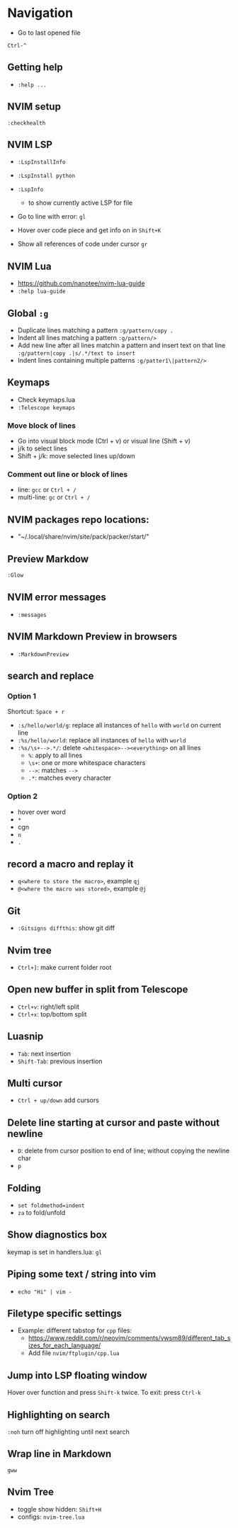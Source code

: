 # Navigation

- Go to last opened file

`Ctrl-^`

## Getting help

- `:help ...`

## NVIM setup

`:checkhealth`

## NVIM LSP

- `:LspInstallInfo`
- `:LspInstall python`
- `:LspInfo` 
  - to show currently active LSP for file

- Go to line with error:
`gl`
- Hover over code piece and get info on in
`Shift+K`
- Show all references of code under cursor
`gr`

## NVIM Lua

- https://github.com/nanotee/nvim-lua-guide
- `:help lua-guide`

## Global `:g`
- Duplicate lines matching a pattern
`:g/pattern/copy .`
- Indent all lines matching a pattern
`:g/pattern/>`
- Add new line after all lines matchin a pattern
and insert text on that line
`:g/pattern|copy .|s/.*/text to insert`
- Indent lines containing multiple patterns 
`:g/patter1\|pattern2/>`

## Keymaps

- Check keymaps.lua
- `:Telescope keymaps`

### Move block of lines
- Go into visual block mode (Ctrl + v) or visual line (Shift + v)
- j/k to select lines
- Shift + j/k: move selected lines up/down

### Comment out line or block of lines
- line: `gcc` or `Ctrl + /`
- multi-line: `gc` or `Ctrl + /`

## NVIM packages repo locations:
- "~/.local/share/nvim/site/pack/packer/start/"

## Preview Markdow
```bash 
:Glow
```

## NVIM error messages
- `:messages`

## NVIM Markdown Preview in browsers
- `:MarkdownPreview`

## search and replace
### Option 1
Shortcut: `Space + r`

 - `:s/hello/world/g`: replace all instances of `hello` with `world` on current line
 - `:%s/hello/world`: replace all instances of `hello` with `world`
 - `:%s/\s+-->.*/`: delete `<whitespace>--><everything>` on all lines
   - `%`: apply to all lines
   - `\s+`: one or more whitespace characters
   - `-->`: matches `-->` 
   - `.*`: matches every character

### Option 2
 - hover over word
 - `*`
 - cgn
 - `n`
 - `.`

 ## record a macro and replay it
- `q<where to store the macro>`, example `qj`
- `@<where the macro was stored>`, example `@j`

## Git
- `:Gitsigns diffthis`: show git diff

## Nvim tree

- `Ctrl+]`: make current folder root

## Open new buffer in split from Telescope
- `Ctrl+v`: right/left split
- `Ctrl+x`: top/bottom split

## Luasnip
- `Tab`: next insertion
- `Shift-Tab`: previous insertion

## Multi cursor
- `Ctrl + up/down` add cursors

## Delete line starting at cursor and paste without newline
- `D`: delete from cursor position to end of line; without copying the newline char
- `p`

## Folding
- `set foldmethod=indent`
- `za` to fold/unfold

## Show diagnostics box

keymap is set in handlers.lua: `gl`

## Piping some text / string into vim

- `echo "Hi" | vim -`

## Filetype specific settings

- Example: different tabstop for `cpp` files:
  - https://www.reddit.com/r/neovim/comments/vwsm89/different_tab_sizes_for_each_language/
  - Add file `nvim/ftplugin/cpp.lua`

## Jump into LSP floating window

Hover over function and press `Shift-k` twice. 
To exit: press `Ctrl-k`

## Highlighting on search

`:noh` turn off highlighting until next search

## Wrap line in Markdown

`gww`

## Nvim Tree

- toggle show hidden: `Shift+H`
- configs: `nvim-tree.lua`
